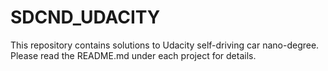 # SDCND_UDACITY

This repository contains solutions to Udacity self-driving car
nano-degree. Please read the README.md under each project for details.
